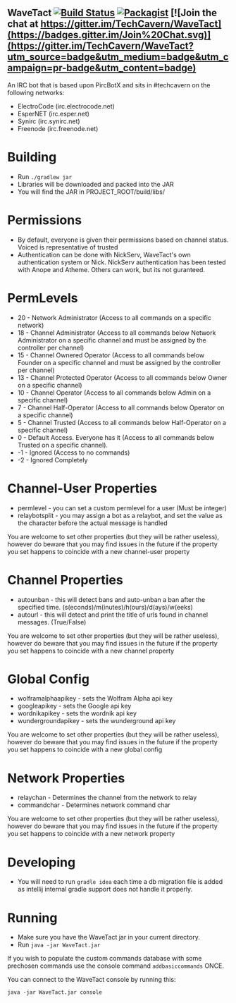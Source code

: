 WaveTact [![Build Status](https://travis-ci.org/TechCavern/WaveTact.svg?branch=master)](https://travis-ci.org/TechCavern/WaveTact) [![Packagist](https://img.shields.io/badge/license-MIT-blue.svg)](https://github.com/TechCavern/WaveTact/blob/master/license.txt) [![Join the chat at https://gitter.im/TechCavern/WaveTact](https://badges.gitter.im/Join%20Chat.svg)](https://gitter.im/TechCavern/WaveTact?utm_source=badge&utm_medium=badge&utm_campaign=pr-badge&utm_content=badge)
--------

An IRC bot that is based upon PircBotX and sits in #techcavern on the following networks:
- ElectroCode (irc.electrocode.net)
- EsperNET (irc.esper.net)
- Synirc (irc.synirc.net)
- Freenode (irc.freenode.net)

Building
========
- Run `./gradlew jar`
- Libraries will be downloaded and packed into the JAR
- You will find the JAR in PROJECT_ROOT/build/libs/

Permissions
===========
- By default, everyone is given their permissions based on channel status. Voiced is representative of trusted
- Authentication can be done with NickServ, WaveTact's own authentication system or Nick. NickServ authentication has been tested with Anope and Atheme. Others can work, but its not guranteed.

PermLevels
==========
- 20 - Network Administrator (Access to all commands on a specific network)
- 18 - Channel Administrator (Access to all commands below Network Administrator on a specific channel and must be assigned by the controller per channel)
- 15 - Channel Ownered Operator (Access to all commands below Founder on a specific channel and must be assigned by the controller per channel)
- 13 - Channel Protected Operator (Access to all commands below Owner on a specific channel)
- 10 - Channel Operator (Access to all commands below Admin on a specific channel)
- 7 - Channel Half-Operator (Access to all commands below Operator on a specific channel)
- 5 - Channel Trusted (Access to all commands below Half-Operator on a specific channel)
- 0 - Default Access. Everyone has it (Access to all commands below Trusted on a specific channel).
- -1 - Ignored (Access to no commands)
- -2 - Ignored Completely

Channel-User Properties
=======================
- permlevel - you can set a custom permlevel for a user (Must be integer)
- relaybotsplit - you may assign a bot as a relaybot, and set the value as the character before the actual message is handled

You are welcome to set other properties (but they will be rather useless), however do beware that you may find issues in the future if the property you set happens to coincide with a new channel-user property

Channel Properties
==================
- autounban - this will detect bans and auto-unban a ban after the specified time. (s(econds)/m(inutes)/h(ours)/d(ays)/w(eeks)
- autourl - this will detect and print the title of urls found in channel messages. (True/False)

You are welcome to set other properties (but they will be rather useless), however do beware that you may find issues in the future if the property you set happens to coincide with a new channel property

Global Config
=================
- wolframalphaapikey - sets the Wolfram Alpha api key
- googleapikey - sets the Google api key
- wordnikapikey - sets the wordnik api key
- wundergroundapikey - sets the wunderground api key

You are welcome to set other properties (but they will be rather useless), however do beware that you may find issues in the future if the property you set happens to coincide with a new global config

Network Properties
=================
- relaychan - Determines the channel from the network to relay
- commandchar - Determines network command char

You are welcome to set other properties (but they will be rather useless), however do beware that you may find issues in the future if the property you set happens to coincide with a new network property

Developing
==========
- You will need to run `gradle idea` each time a db migration file is added as intellij internal gradle support does not handle it properly.

Running
=======
- Make sure you have the WaveTact jar in your current directory.
- Run `java -jar WaveTact.jar`

If you wish to populate the custom commands database with some prechosen commands use the console command ````addbasiccommands```` ONCE.

You can connect to the WaveTact console by running this:
````
java -jar WaveTact.jar console
````
